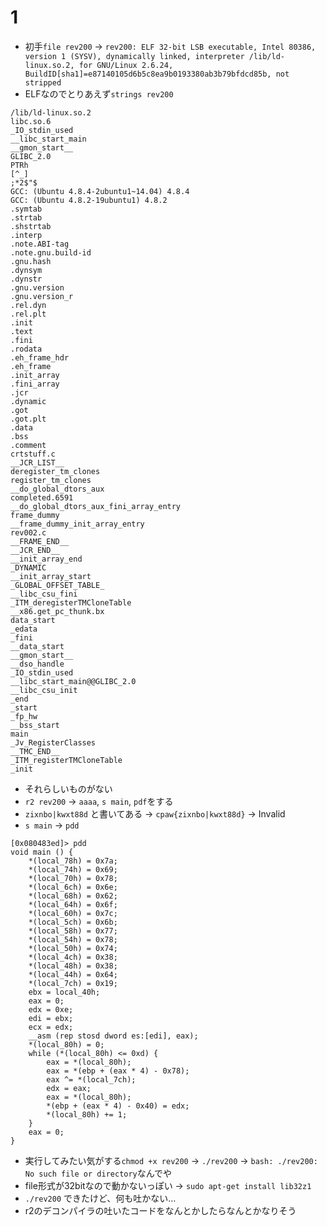 # 1
- 初手`file rev200` -> `rev200: ELF 32-bit LSB executable, Intel 80386, version 1 (SYSV), dynamically linked, interpreter /lib/ld-linux.so.2, for GNU/Linux 2.6.24, BuildID[sha1]=e87140105d6b5c8ea9b0193380ab3b79bfdcd85b, not stripped`
- ELFなのでとりあえず`strings rev200`
```
/lib/ld-linux.so.2
libc.so.6
_IO_stdin_used
__libc_start_main
__gmon_start__
GLIBC_2.0
PTRh 
[^_]
;*2$"$
GCC: (Ubuntu 4.8.4-2ubuntu1~14.04) 4.8.4
GCC: (Ubuntu 4.8.2-19ubuntu1) 4.8.2
.symtab
.strtab
.shstrtab
.interp
.note.ABI-tag
.note.gnu.build-id
.gnu.hash
.dynsym
.dynstr
.gnu.version
.gnu.version_r
.rel.dyn
.rel.plt
.init
.text
.fini
.rodata
.eh_frame_hdr
.eh_frame
.init_array
.fini_array
.jcr
.dynamic
.got
.got.plt
.data
.bss
.comment
crtstuff.c
__JCR_LIST__
deregister_tm_clones
register_tm_clones
__do_global_dtors_aux
completed.6591
__do_global_dtors_aux_fini_array_entry
frame_dummy
__frame_dummy_init_array_entry
rev002.c
__FRAME_END__
__JCR_END__
__init_array_end
_DYNAMIC
__init_array_start
_GLOBAL_OFFSET_TABLE_
__libc_csu_fini
_ITM_deregisterTMCloneTable
__x86.get_pc_thunk.bx
data_start
_edata
_fini
__data_start
__gmon_start__
__dso_handle
_IO_stdin_used
__libc_start_main@@GLIBC_2.0
__libc_csu_init
_end
_start
_fp_hw
__bss_start
main
_Jv_RegisterClasses
__TMC_END__
_ITM_registerTMCloneTable
_init
```
- それらしいものがない
- `r2 rev200` -> `aaaa`, `s main`, `pdf`をする
- `zixnbo|kwxt88d` と書いてある -> `cpaw{zixnbo|kwxt88d}` -> Invalid
- `s main` -> `pdd`
```
[0x080483ed]> pdd
void main () {
    *(local_78h) = 0x7a;
    *(local_74h) = 0x69;
    *(local_70h) = 0x78;
    *(local_6ch) = 0x6e;
    *(local_68h) = 0x62;
    *(local_64h) = 0x6f;
    *(local_60h) = 0x7c;
    *(local_5ch) = 0x6b;
    *(local_58h) = 0x77;
    *(local_54h) = 0x78;
    *(local_50h) = 0x74;
    *(local_4ch) = 0x38;
    *(local_48h) = 0x38;
    *(local_44h) = 0x64;
    *(local_7ch) = 0x19;
    ebx = local_40h;
    eax = 0;
    edx = 0xe;
    edi = ebx;
    ecx = edx;
    __asm (rep stosd dword es:[edi], eax);
    *(local_80h) = 0;
    while (*(local_80h) <= 0xd) {
        eax = *(local_80h);
        eax = *(ebp + (eax * 4) - 0x78);
        eax ^= *(local_7ch);
        edx = eax;
        eax = *(local_80h);
        *(ebp + (eax * 4) - 0x40) = edx;
        *(local_80h) += 1;
    }
    eax = 0;
}
```
- 実行してみたい気がする`chmod +x rev200` -> `./rev200` -> `bash: ./rev200: No such file or directory`なんでや
- file形式が32bitなので動かないっぽい -> `sudo apt-get install lib32z1`
- `./rev200` できたけど、何も吐かない…
- r2のデコンパイラの吐いたコードをなんとかしたらなんとかなりそう
